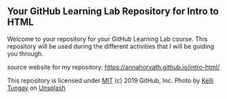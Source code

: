 ## Your GitHub Learning Lab Repository for Intro to HTML

Welcome to your repository for your GitHub Learning Lab course. This repository will be used during the different activities that I will be guiding you through.

source website for my repository: https://annahorvath.github.io/intro-html/

This repository is licensed under [MIT](LICENSE) (c) 2019 GitHub, Inc.
Photo by [Kelli Tungay](https://unsplash.com/photos/Sj0nhVIb4eY) on [Unsplash](https://unsplash.com/)
